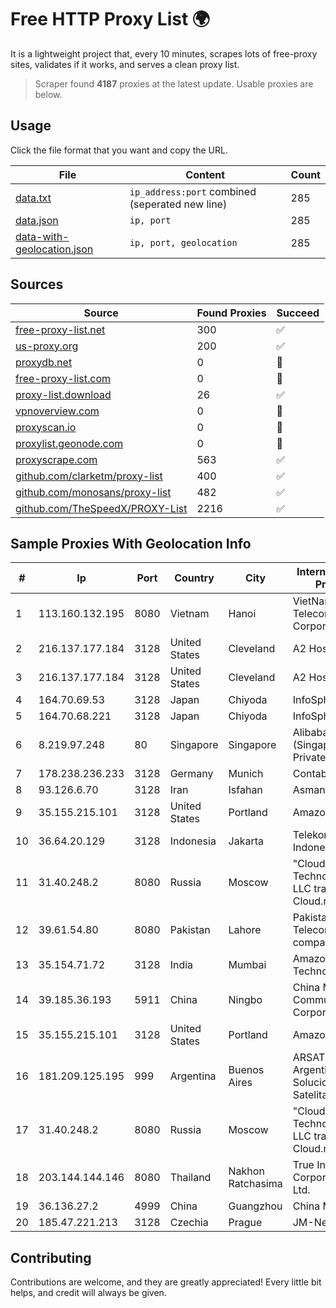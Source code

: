 
# Free HTTP Proxy List 🌍

It is a lightweight project that, every 10 minutes, scrapes lots of free-proxy sites, validates if it works, and serves a clean proxy list.


> Scraper found **4187** proxies at the latest update. Usable proxies are below.

## Usage

Click the file format that you want and copy the URL.


|File|Content|Count|
|----|-------|-----|
|[data.txt](https://raw.githubusercontent.com/themiralay/Proxy-List-World/master/data.txt)|`ip_address:port` combined (seperated new line)|285|
|[data.json](https://raw.githubusercontent.com/themiralay/Proxy-List-World/master/data.json)|`ip, port`|285|
|[data-with-geolocation.json](https://raw.githubusercontent.com/themiralay/Proxy-List-World/master/data-with-geolocation.json)|`ip, port, geolocation`|285|

## Sources

|Source|Found Proxies|Succeed|
|------|-------------|-------|
|[free-proxy-list.net](https://free-proxy-list.net)|300|✅|
|[us-proxy.org](https://www.us-proxy.org)|200|✅|
|[proxydb.net](http://proxydb.net)|0|🚫|
|[free-proxy-list.com](https://free-proxy-list.com/?page=&port=&type%5B%5D=http&type%5B%5D=https&up_time=0&search=Search)|0|🚫|
|[proxy-list.download](https://www.proxy-list.download/HTTP)|26|✅|
|[vpnoverview.com](https://vpnoverview.com/privacy/anonymous-browsing/free-proxy-servers)|0|🚫|
|[proxyscan.io](https://www.proxyscan.io)|0|🚫|
|[proxylist.geonode.com](https://proxylist.geonode.com/api/proxy-list?limit=300&page=1&sort_by=lastChecked&sort_type=desc&protocols=http,https)|0|🚫|
|[proxyscrape.com](https://api.proxyscrape.com/v2/?request=displayproxies&protocol=http&timeout=10000&country=all&ssl=all&anonymity=all)|563|✅|
|[github.com/clarketm/proxy-list](https://raw.githubusercontent.com/clarketm/proxy-list/master/proxy-list-raw.txt)|400|✅|
|[github.com/monosans/proxy-list](https://raw.githubusercontent.com/monosans/proxy-list/main/proxies/http.txt)|482|✅|
|[github.com/TheSpeedX/PROXY-List](https://raw.githubusercontent.com/TheSpeedX/PROXY-List/master/http.txt)|2216|✅|


## Sample Proxies With Geolocation Info

|#|Ip|Port|Country|City|Internet Service Provider|
|-|--|----|-------|----|-------------------------|
|1|113.160.132.195|8080|Vietnam|Hanoi|VietNam Post and Telecom Corporation|
|2|216.137.177.184|3128|United States|Cleveland|A2 Hosting, Inc.|
|3|216.137.177.184|3128|United States|Cleveland|A2 Hosting, Inc.|
|4|164.70.69.53|3128|Japan|Chiyoda|InfoSphere|
|5|164.70.68.221|3128|Japan|Chiyoda|InfoSphere|
|6|8.219.97.248|80|Singapore|Singapore|Alibaba Cloud (Singapore) Private Limited|
|7|178.238.236.233|3128|Germany|Munich|Contabo GmbH|
|8|93.126.6.70|3128|Iran|Isfahan|AsmanFaraz- IUT|
|9|35.155.215.101|3128|United States|Portland|Amazon.com, Inc.|
|10|36.64.20.129|3128|Indonesia|Jakarta|Telekomunikasi Indonesia|
|11|31.40.248.2|8080|Russia|Moscow|"Cloud Technologies" LLC trading as Cloud.ru|
|12|39.61.54.80|8080|Pakistan|Lahore|Pakistan Telecommuication company limited|
|13|35.154.71.72|3128|India|Mumbai|Amazon Technologies Inc.|
|14|39.185.36.193|5911|China|Ningbo|China Mobile Communications Corporation|
|15|35.155.215.101|3128|United States|Portland|Amazon.com, Inc.|
|16|181.209.125.195|999|Argentina|Buenos Aires|ARSAT - Empresa Argentina de Soluciones Satelitales S.A|
|17|31.40.248.2|8080|Russia|Moscow|"Cloud Technologies" LLC trading as Cloud.ru|
|18|203.144.144.146|8080|Thailand|Nakhon Ratchasima|True Internet Corporation CO. Ltd.|
|19|36.136.27.2|4999|China|Guangzhou|China Mobile|
|20|185.47.221.213|3128|Czechia|Prague|JM-Net, z.s.|



## Contributing

Contributions are welcome, and they are greatly appreciated! Every
little bit helps, and credit will always be given.

